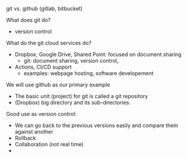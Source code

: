 git vs. github (gitlab, bitbucket)

What does git do?
- version control 

What do the git cloud services do?
- Dropbox, Google Drive, Shared Point: focused on document sharing
    - git: document sharing, version control, 
- Actions, CI/CD support
    - examples: webpage hosting, software developement

We will use github as our primary example
- The basic unit (project) for git is called a git repository
- (Dropbox) big directory and its sub-directories.

Good use as version control:
- We can go back to the previous versions easily and compare them against another
- Rollback 
- Collaboration (not real time)
- 
